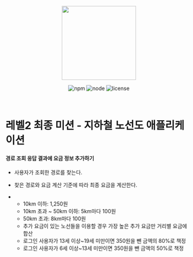 <p align="center">
    <img width="200px;" src="https://raw.githubusercontent.com/woowacourse/atdd-subway-admin-frontend/master/images/main_logo.png"/>
</p>
<p align="center">
  <img alt="npm" src="https://img.shields.io/badge/npm-%3E%3D%205.5.0-blue">
  <img alt="node" src="https://img.shields.io/badge/node-%3E%3D%209.3.0-blue">
  <img alt="license" src="https://img.shields.io/github/license/woowacourse/atdd-subway-2020">
</p>

<br>

# 레벨2 최종 미션 - 지하철 노선도 애플리케이션

#### 경로 조회 응답 결과에 요금 정보 추가하기

- 사용자가 조회한 경로를 찾는다.

- 찾은 경로와 요금 계산 기준에 따라 최종 요금을 계산한다.

- - 10km 이하: 1,250원
  - 10km 초과 ~ 50km 이하: 5km마다 100원
  - 50km 초과: 8km마다 100원
  - 추가 요금이 있는 노선들을 이용할 경우 가장 높은 추가 요금만 거리별 요금에 합산
  - 로그인 사용자가 13세 이상~19세 미만이면 350원을 뺀 금액의 80%로 책정
  - 로그인 사용자가 6세 이상~13세 미만이면 350원을 뺀 금액의 50%로 책정